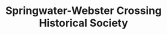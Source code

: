---
layout: repo
title: "Springwater-Webster Crossing Historical Society"
id: 21856
permalink: repos/21856/
---